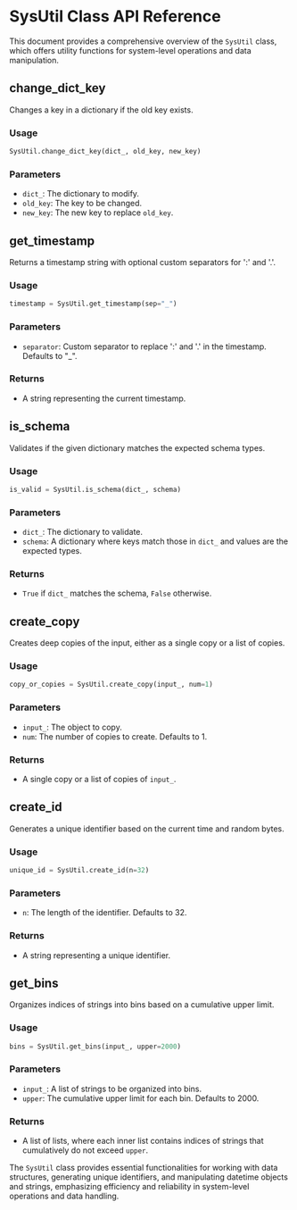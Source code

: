 

# SysUtil Class API Reference

This document provides a comprehensive overview of the `SysUtil` class, which offers utility functions for system-level operations and data manipulation.

## change_dict_key

Changes a key in a dictionary if the old key exists.

### Usage

```python
SysUtil.change_dict_key(dict_, old_key, new_key)
```

### Parameters

- `dict_`: The dictionary to modify.
- `old_key`: The key to be changed.
- `new_key`: The new key to replace `old_key`.

## get_timestamp

Returns a timestamp string with optional custom separators for ':' and '.'.

### Usage

```python
timestamp = SysUtil.get_timestamp(sep="_")
```

### Parameters

- `separator`: Custom separator to replace ':' and '.' in the timestamp. Defaults to "_".

### Returns

- A string representing the current timestamp.

## is_schema

Validates if the given dictionary matches the expected schema types.

### Usage

```python
is_valid = SysUtil.is_schema(dict_, schema)
```

### Parameters

- `dict_`: The dictionary to validate.
- `schema`: A dictionary where keys match those in `dict_` and values are the expected types.

### Returns

- `True` if `dict_` matches the schema, `False` otherwise.

## create_copy

Creates deep copies of the input, either as a single copy or a list of copies.

### Usage

```python
copy_or_copies = SysUtil.create_copy(input_, num=1)
```

### Parameters

- `input_`: The object to copy.
- `num`: The number of copies to create. Defaults to 1.

### Returns

- A single copy or a list of copies of `input_`.

## create_id

Generates a unique identifier based on the current time and random bytes.

### Usage

```python
unique_id = SysUtil.create_id(n=32)
```

### Parameters

- `n`: The length of the identifier. Defaults to 32.

### Returns

- A string representing a unique identifier.

## get_bins

Organizes indices of strings into bins based on a cumulative upper limit.

### Usage

```python
bins = SysUtil.get_bins(input_, upper=2000)
```

### Parameters

- `input_`: A list of strings to be organized into bins.
- `upper`: The cumulative upper limit for each bin. Defaults to 2000.

### Returns

- A list of lists, where each inner list contains indices of strings that cumulatively do not exceed `upper`.

The `SysUtil` class provides essential functionalities for working with data structures, generating unique identifiers, and manipulating datetime objects and strings, emphasizing efficiency and reliability in system-level operations and data handling.
